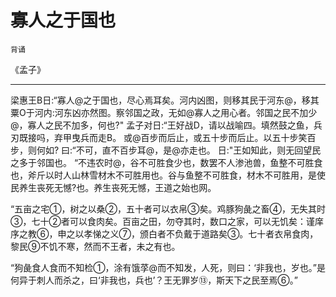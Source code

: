 # 寡人之于国也

`背诵`

《孟子》

---

梁惠王B日:“寡人@之于国也，尽心焉耳矣。河内凶图，则移其民于河东@，移其粟O于河内:河东凶亦然图。察邻国之政，无如@寡人之用心者。邻国之民不加少@，寡人之民不加多，何也?"
孟子对日:“王好战D，请以战喻四。填然鼓之鱼，兵刃既接吗，弃甲曳兵而走B。
或@百步而后止，或五十步而后止。以五十步笑百步，则何如?
曰:“不可，直不百步耳@，是@亦走也。
日:"王如知此，则无回望民之多于邻国也。
“不违农时@，谷不可胜食少也，数罢不人渗池兽，鱼整不可胜食也，斧斤以时人山林雪材木不可胜用也。谷与鱼整不可胜食，材木不可胜用，是使民养生丧死无憾?也。养生丧死无憾，王道之始也网。

“五亩之宅①，树之以桑②，五十者可以衣帛③矣。鸡豚狗彘之畜④，无失其时③，七十②者可以食肉矣。百亩之田，勿夺其时，数口之家，可以无饥矣：谨庠序之教⑥，申之以孝悌之义⑦，颁白者不负戴于道路矣③。七十者衣帛食肉，黎民⑨不饥不寒，然而不王者，未之有也。

“狗彘食人食而不知检①，涂有饿莩@而不知发，人死，则曰：‘非我也，岁也。”是何异于刺人而杀之，曰‘非我也，兵也’？王无罪岁⑬，斯天下之民至焉⑥。”
